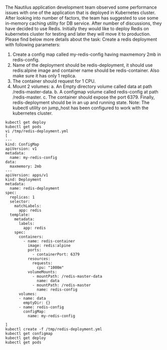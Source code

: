 The Nautilus application development team observed some performance issues with one of the application that is deployed in Kubernetes cluster. After looking into number of factors, the team has suggested to use some in-memory caching utility for DB service. After number of discussions, they have decided to use Redis. Initially they would like to deploy Redis on kubernetes cluster for testing and later they will move it to production. Please find below more details about the task:
Create a redis deployment with following parameters:
1. Create a config map called my-redis-config having maxmemory 2mb in redis-config.
2. Name of the deployment should be redis-deployment, it should use redis:alpine image and container name should be redis-container. Also make sure it has only 1 replica.
3. The container should request for 1 CPU.
4. Mount 2 volumes:
a. An Empty directory volume called data at path /redis-master-data.
b. A configmap volume called redis-config at path /redis-master.
c. The container should expose the port 6379.
Finally, redis-deployment should be in an up and running state.
Note: The kubectl utility on jump_host has been configured to work with the kubernetes cluster.

```
kubectl get deploy
kubectl get pods
vi /tmp/redis-deployment.yml
[
---
kind: ConfigMap
apiVersion: v1
metadata:
  name: my-redis-config
data:
  maxmemory: 2mb
---
apiVersion: apps/v1
kind: Deployment
metadata:
  name: redis-deployment
spec:
  replicas: 1
  selector:
    matchLabels:
      app: redis
  template:
    metadata:
      labels:
        app: redis
    spec:
      containers:
        - name: redis-container
          image: redis:alpine
          ports:
            - containerPort: 6379
          resources:
            requests:
              cpu: "1000m"
          volumeMounts:
            - mountPath: /redis-master-data
              name: data
            - mountPath: /redis-master
              name: redis-config
      volumes:
      - name: data
        emptyDir: {}
      - name: redis-config
        configMap:
          name: my-redis-config

]
kubectl create -f /tmp/redis-deployment.yml
kubectl get configmap
kubectl get deploy
kubectl get pods
```